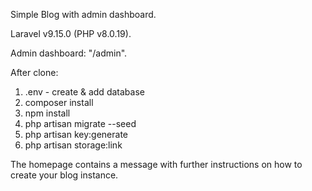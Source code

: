 Simple Blog with admin dashboard.

Laravel v9.15.0 (PHP v8.0.19).

Admin dashboard: "/admin".

After clone:
1. .env - create & add database
2. composer install
3. npm install
4. php artisan migrate --seed
5. php artisan key:generate
6. php artisan storage:link


The homepage contains a message with further instructions on how to create your blog instance.

